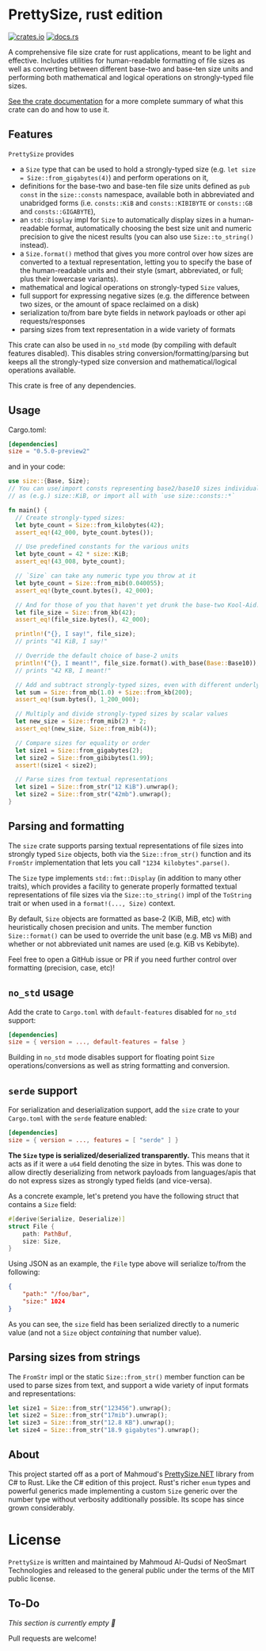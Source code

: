 # PrettySize, rust edition

[![crates.io](https://img.shields.io/crates/v/size.svg)](https://crates.io/crates/size) [![docs.rs](https://docs.rs/size/badge.svg)](https://docs.rs/size/latest/size/)

A comprehensive file size crate for rust applications, meant to be light and effective.
Includes utilities for human-readable formatting of file sizes as well as converting
between different base-two and base-ten size units and performing both mathematical and
logical operations on strongly-typed file sizes.

[See the crate documentation](https://docs.rs/size/latest/size/) for a more complete summary of
what this crate can do and how to use it.

## Features

`PrettySize` provides

* a `Size` type that can be used to hold a strongly-typed size
  (e.g. `let size = Size::from_gigabytes(4)`) and perform operations on it,
* definitions for the base-two and base-ten file size units defined as `pub const` in the
  `size::consts` namespace, available both in abbreviated and unabridged forms (i.e.
  `consts::KiB` and `consts::KIBIBYTE` or `consts::GB` and `consts::GIGABYTE`),
* an `std::Display` impl for `Size` to automatically display sizes in a human-readable
  format, automatically choosing the best size unit and numeric precision to
  give the nicest results (you can also use `Size::to_string()` instead).
* a `Size.format()` method that gives you more control over how sizes are converted
  to a textual representation, letting you to specify the base of the human-readable
  units and their style (smart, abbreviated, or full; plus their lowercase variants).
* mathematical and logical operations on strongly-typed `Size` values,
* full support for expressing negative sizes (e.g. the difference between two sizes, or the
  amount of space reclaimed on a disk)
* serialization to/from bare byte fields in network payloads or other api requests/responses
* parsing sizes from text representation in a wide variety of formats

This crate can also be used in `no_std` mode (by compiling with default features
disabled). This disables string conversion/formatting/parsing but keeps all the strongly-typed
size conversion and mathematical/logical operations available.

This crate is free of any dependencies.

## Usage

Cargo.toml:

```toml
[dependencies]
size = "0.5.0-preview2"
```

and in your code:

```rust
use size::{Base, Size};
// You can use/import consts representing base2/base10 sizes individually
// as (e.g.) size::KiB, or import all with `use size::consts::*`

fn main() {
  // Create strongly-typed sizes:
  let byte_count = Size::from_kilobytes(42);
  assert_eq!(42_000, byte_count.bytes());

  // Use predefined constants for the various units
  let byte_count = 42 * size::KiB;
  assert_eq!(43_008, byte_count);

  // `Size` can take any numeric type you throw at it
  let byte_count = Size::from_mib(0.040055);
  assert_eq!(byte_count.bytes(), 42_000);

  // And for those of you that haven't yet drunk the base-two Kool-Aid:
  let file_size = Size::from_kb(42);
  assert_eq!(file_size.bytes(), 42_000);

  println!("{}, I say!", file_size);
  // prints "41 KiB, I say!"

  // Override the default choice of base-2 units
  println!("{}, I meant!", file_size.format().with_base(Base::Base10));
  // prints "42 KB, I meant!"

  // Add and subtract strongly-typed sizes, even with different underlying types
  let sum = Size::from_mb(1.0) + Size::from_kb(200);
  assert_eq!(sum.bytes(), 1_200_000);

  // Multiply and divide strongly-typed sizes by scalar values
  let new_size = Size::from_mib(2) * 2;
  assert_eq!(new_size, Size::from_mib(4));

  // Compare sizes for equality or order
  let size1 = Size::from_gigabytes(2);
  let size2 = Size::from_gibibytes(1.99);
  assert!(size1 < size2);

  // Parse sizes from textual representations
  let size1 = Size::from_str("12 KiB").unwrap();
  let size2 = Size::from_str("42mb").unwrap();
}
```

## Parsing and formatting

The `size` crate supports parsing textual representations of file sizes into strongly typed `Size` objects, both via the `Size::from_str()` function and its `FromStr` implementation that lets you call `"1234 kilobytes".parse()`.

The `Size` type implements `std::fmt::Display` (in addition to many other traits), which provides a facility to generate properly formatted textual representations of file sizes via the `Size::to_string()` impl of the `ToString` trait or when used in a `format!(..., Size)` context.

By default, `Size` objects are formatted as base-2 (KiB, MiB, etc) with heuristically chosen precision and units. The member function `Size::format()` can be used to override the unit base (e.g. MB vs MiB) and whether or not abbreviated unit names are used (e.g. KiB vs Kebibyte).

Feel free to open a GitHub issue or PR if you need further control over formatting (precision, case, etc)!

## `no_std` usage

Add the crate to `Cargo.toml` with `default-features` disabled for `no_std` support:

```toml
[dependencies]
size = { version = ..., default-features = false }
```

Building in `no_std` mode disables support for floating point `Size` operations/conversions as well as string formatting and conversion.

## `serde` support

For serialization and deserialization support, add the `size` crate to your `Cargo.toml` with the `serde` feature enabled:

```toml
[dependencies]
size = { version = ..., features = [ "serde" ] }
```

**The `Size` type is serialized/deserialized transparently.** This means that it acts as if it were a `u64` field denoting the size in bytes. This was done to allow directly deserializing from network payloads from languages/apis that do not express sizes as strongly typed fields (and vice-versa).

As a concrete example, let's pretend you have the following struct that contains a `Size` field:

```rust
#[derive(Serialize, Deserialize)]
struct File {
    path: PathBuf,
    size: Size,
}
```

Using JSON as an example, the `File` type above will serialize to/from the following:

```json
{
    "path:" "/foo/bar",
    "size:" 1024
}
```

As you can see, the `size` field has been serialized directly to a numeric value (and not a `Size` object _containing_ that number value).

## Parsing sizes from strings

The `FromStr` impl or the static `Size::from_str()` member function can be used to parse sizes from text, and support a wide variety of input formats and representations:

```rust
let size1 = Size::from_str("123456").unwrap();
let size2 = Size::from_str("17mib").unwrap();
let size3 = Size::from_str("12.8 KB").unwrap();
let size4 = Size::from_str("18.9 gigabytes").unwrap();
```

## About

This project started off as a port of Mahmoud's
[PrettySize.NET](https://github.com/neosmart/PrettySize.net) library from C# to Rust. Like
the C# edition of this project. Rust's richer `enum` types and powerful generics made
implementing a custom `Size` generic over the number type without verbosity additionally
possible. Its scope has since grown considerably.

# License

`PrettySize` is written and maintained by Mahmoud Al-Qudsi of NeoSmart Technologies and
released to the general public under the terms of the MIT public license.

## To-Do

*This section is currently empty 🎉*

Pull requests are welcome!
